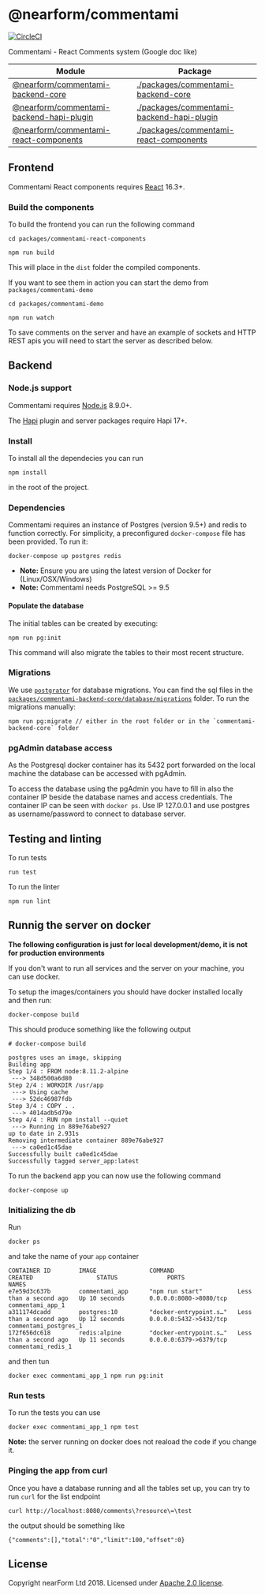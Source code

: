 # @nearform/commentami

[![CircleCI](https://circleci.com/gh/nearform/commentami/tree/master.svg?style=svg&circle-token=560be71ca1b0f5855e1e3462a69221bc34da3aac)](https://circleci.com/gh/nearform/commentami/tree/master)

Commentami - React Comments system (Google doc like)

| Module                                                                 | Package                                                                            |
| ---------------------------------------------------------------------- | ---------------------------------------------------------------------------------- |
| [@nearform/commentami-backend-core][commentami-backend-core]               | [./packages/commentami-backend-core](./packages/commentami-backend-core)               |
| [@nearform/commentami-backend-hapi-plugin][commentami-backend-hapi-plugin] | [./packages/commentami-backend-hapi-plugin](./packages/commentami-backend-hapi-plugin) |
| [@nearform/commentami-react-components][commentami-react-components] | [./packages/commentami-react-components](./packages/commentami-react-components) |

## Frontend

Commentami React components requires [React][node] 16.3+.

### Build the components

To build the frontend you can run the following command

```
cd packages/commentami-react-components

npm run build
```

This will place in the `dist` folder the compiled components.

If you want to see them in action you can start the demo from `packages/commentami-demo`

```
cd packages/commentami-demo

npm run watch
```

To save comments on the server and have an example of sockets and HTTP REST apis you will need to start the server as described below.

## Backend

### Node.js support

Commentami requires [Node.js][node] 8.9.0+.

The [Hapi][hapi] plugin and server packages require Hapi 17+.

### Install

To install all the dependecies you can run

```
npm install
```

in the root of the project.

### Dependencies

Commentami requires an instance of Postgres (version 9.5+) and redis to function correctly. For simplicity, a preconfigured `docker-compose` file has been provided. To run it:

```
docker-compose up postgres redis
```

* **Note:** Ensure you are using the latest version of Docker for (Linux/OSX/Windows)
* **Note:** Commentami needs PostgreSQL >= 9.5

#### Populate the database

The initial tables can be created by executing:

```
npm run pg:init
```

This command will also migrate the tables to their most recent structure.

### Migrations

We use [`postgrator`][postgrator] for database migrations. You can find the sql files in the [`packages/commentami-backend-core/database/migrations`](https://github.com/nearform/comments/tree/master/packages/commentami-backend-core/database/migrations) folder. To run the migrations manually:

```
npm run pg:migrate // either in the root folder or in the `commentami-backend-core` folder
```

### pgAdmin database access

As the Postgresql docker container has its 5432 port forwarded on the local machine the database can be accessed with pgAdmin.

To access the database using the pgAdmin you have to fill in also the container IP beside the database names and access credentials. The container IP can be seen with `docker ps`. Use IP 127.0.0.1 and use postgres as username/password to connect to database server.

## Testing and linting

To run tests

```
run test
```

To run the linter

```
npm run lint
```

## Runnig the server on docker

**The following configuration is just for local development/demo, it is not for production environments**

If you don't want to run all services and the server on your machine, you can use docker.

To setup the images/containers you should have docker installed locally and then run:

```
docker-compose build
```

This should produce something like the following output

```
# docker-compose build

postgres uses an image, skipping
Building app
Step 1/4 : FROM node:8.11.2-alpine
 ---> 348d500a6d80
Step 2/4 : WORKDIR /usr/app
 ---> Using cache
 ---> 52dc46987fdb
Step 3/4 : COPY . .
 ---> 4014adb5d79e
Step 4/4 : RUN npm install --quiet
 ---> Running in 889e76abe927
up to date in 2.931s
Removing intermediate container 889e76abe927
 ---> ca0ed1c45dae
Successfully built ca0ed1c45dae
Successfully tagged server_app:latest
```

To run the backend app you can now use the following command

```
docker-compose up
```

### Initializing the db

Run

```
docker ps
```

and take the name of your `app` container

```
CONTAINER ID        IMAGE               COMMAND                  CREATED                  STATUS              PORTS                    NAMES
e7e59d3c637b        commentami_app      "npm run start"          Less than a second ago   Up 10 seconds       0.0.0.0:8080->8080/tcp   commentami_app_1
a311174dcadd        postgres:10         "docker-entrypoint.s…"   Less than a second ago   Up 12 seconds       0.0.0.0:5432->5432/tcp   commentami_postgres_1
172f656dc618        redis:alpine        "docker-entrypoint.s…"   Less than a second ago   Up 11 seconds       0.0.0.0:6379->6379/tcp   commentami_redis_1
```

and then tun

```
docker exec commentami_app_1 npm run pg:init
```

### Run tests

To run the tests you can use

```
docker exec commentami_app_1 npm test
```

**Note:** the server running on docker does not reaload the code if you change it.

### Pinging the app from curl

Once you have a database running and all the tables set up, you can try to run `curl` for the list endpoint

```
curl http://localhost:8080/comments\?resource\=\test
```

the output should be something like

```
{"comments":[],"total":"0","limit":100,"offset":0}
```

## License

Copyright nearForm Ltd 2018. Licensed under [Apache 2.0 license][license].

[commentami-backend-core]: https://www.npmjs.com/package/@nearform/commentami-backend-core
[commentami-backend-hapi-plugin]: https://www.npmjs.com/package/@nearform/commentami-backend-hapi-plugin
[commentami-react-components]: https://www.npmjs.com/package/@nearform/commentami-react-components
[node]: https://nodejs.org/it/
[hapi]: https://hapijs.com/
[postgrator]: https://github.com/rickbergfalk/postgrator
[license]: ./LICENSE.md
